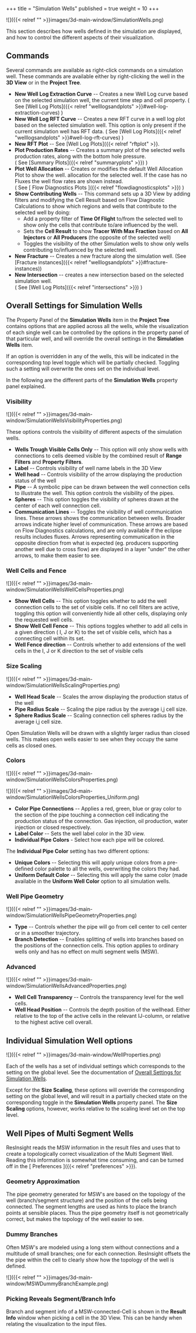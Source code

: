 +++
title = "Simulation Wells"
published = true
weight = 10
+++

![]({{< relref "" >}}images/3d-main-window/SimulationWells.png)

This section describes how wells defined in the simulation are displayed, and how to control the different aspects of their visualization.

## Commands

Several commands are available as right-click commands on a simulation well. These commands are available either by right-clicking  the well in the **3D View** or in the **Project Tree**.

- **New Well Log Extraction Curve** -- Creates a new Well Log curve based on the selected simulation well, the current time step and cell property.  ( See [Well Log Plots]({{< relref "welllogsandplots" >}}#well-log-extraction-curves) )
- **New Well Log RFT Curve** -- Creates a new RFT curve in a well log plot based on the selected simulation well. This option is only present if the current simulation well has RFT data. ( See [Well Log Plots]({{< relref "welllogsandplots" >}}#well-log-rft-curves) )
- **New RFT Plot** --  See [Well Log Plots]({{< relref "rftplot" >}}.
- **Plot Production Rates** -- Creates a summary plot of the selected wells production rates, along  with the bottom hole pressure.  
  ( See [Summary Plots]({{< relref "summaryplots" >}}) ) 
- **Plot Well Allocation** -- Creates or modifies the default Well Allocation Plot to show the well.
  allocation for the selected well. If the case has no Fluxes the well flow rates are shown instead.  
  ( See [ Flow Diagnostics Plots ]({{< relref "flowdiagnosticsplots" >}}) )
- **Show Contributing Wells** -- This command sets up a 3D View by adding filters and modifying the Cell Result based on Flow Diagnostic Calculations to show which regions and wells that contribute to the selected well by doing:
   - Add a property filter of **Time Of Flight** to/from the selected well to show only the cells that contribute to/are influenced by the well.
   - Sets the **Cell Result** to show **Tracer With Max Fraction** based on **All Injectors** or **All Producers** (the opposite of the selected well)
   - Toggles the visibility of the other Simulation wells to show only wells contributing to/influenced by the selected well.
- **New Fracture** -- Creates a new fracture along the simulation well. (See [Fracture instances]({{< relref "welllogsandplots" >}}#fracture-instances))
- **New Intersection** -- creates a new intersection based on the selected simulation well.  
  ( See [Well Log Plots]({{< relref "intersections" >}}) )
  
## Overall Settings for Simulation Wells

The Property Panel of the **Simulation Wells** item in the **Project Tree** contains options that are applied across all the wells, while the visualization of each single well can be controlled by the options in the property panel of that particular well, and will override the overall settings in the **Simulation Wells** item.

If an option is overridden in any of the wells, this will be indicated in the corresponding top level toggle which will be partially checked. Toggling such a setting will overwrite the ones set on the individual level. 

In the following are the different parts of the **Simulation Wells** property panel explained.

### Visibility

![]({{< relref "" >}}images/3d-main-window/SimulationWellsVisibilityProperties.png)

These options controls the visibility of different aspects of the simulation wells.

- **Wells Trough Visible Cells Only** -- This option will only show wells with connections to cells deemed visible by the combined result of **Range Filters** and **Property Filters**.
- **Label** -- Controls visibility of well name labels in the 3D View
- **Well head** -- Controls visibility of the arrow displaying the production status of the well
- **Pipe** -- A symbolic pipe can be drawn between the well connection cells to illustrate the well. This option controls the visibility of the pipes.
- **Spheres** -- This option toggles the visibility of spheres drawn at the center of each well connection cell.
- **Communication Lines** -- Toggles the visibility of well communication lines. 
   These arrows shows the communication between wells. Broader arrows indicate higher level of communication. 
   These arrows are based on Flow Diagnostics calculations, and are only available if the eclipse results includes fluxes. 
   Arrows representing communication in the opposite direction from what is expected (eg. producers supporting another well due to cross flow) are displayed in a layer "under" the other arrows, to make them easier to see.  


### Well Cells and Fence

![]({{< relref "" >}}images/3d-main-window/SimulationWellsWellCellsProperties.png)

- **Show Well Cells** -- This option toggles whether to add the well connection cells to the set of visible cells. If no cell filters are active, toggling this option will conveniently hide all other cells, displaying only the requested well cells.   
-  **Show Well Cell Fence** -- This options toggles whether to add all cells in a given direction ( I, J or K) to the set of visible cells, which has a connecting cell within its set.
-  **Well Fence direction** -- Controls whether to add extensions of the well cells in the I, J or K direction to the set of visible cells

  
### Size Scaling

![]({{< relref "" >}}images/3d-main-window/SimulationWellsScalingProperties.png)

- **Well Head Scale** -- Scales the arrow displaying the production status of the well
- **Pipe Radius Scale** -- Scaling the pipe radius by the average i,j cell size.
- **Sphere Radius Scale** -- Scaling connection cell spheres radius by the average i,j cell size.

Open Simulation Wells will be drawn with a slightly larger radius than closed wells. This makes open wells easier to see when they occupy the same cells as closed ones.

### Colors

![]({{< relref "" >}}images/3d-main-window/SimulationWellsColorsProperties.png)

![]({{< relref "" >}}images/3d-main-window/SimulationWellsColorsProperties_Uniform.png)

- **Color Pipe Connections** -- Applies a red, green, blue or gray color to the section of the pipe touching a connection cell indicating the production status of the connection. Gas injection, oil production, water injection or closed respectively.  
- **Label Color** -- Sets the well label color in the 3D view.
- **Individual Pipe Colors** - Select how each pipe will be colored.

The **Individual Pipe Color** setting has two different options:

- **Unique Colors** -- Selecting this will apply unique colors from a pre-defined color palette to all the wells, overwriting the colors they had.
- **Uniform Default Color** -- Selecting this will apply the same color (made available in the **Uniform Well Color** option to all simulation wells.

### Well Pipe Geometry

![]({{< relref "" >}}images/3d-main-window/SimulationWellsPipeGeometryProperties.png)

- **Type** -- Controls whether the pipe will go from cell center to cell center or in a smoother trajectory.
- **Branch Detection** -- Enables splitting of wells into branches based on the positions of the connection cells.  This option applies to ordinary wells only and has no effect on multi segment wells (MSW).

### Advanced

![]({{< relref "" >}}images/3d-main-window/SimulationWellsAdvancedProperties.png)

- **Well Cell Transparency** -- Controls the transparency level for the well cells.
- **Well Head Position** -- Controls the depth position of the wellhead. Either relative to the top of the active cells in the relevant IJ-column, or relative to the highest active cell overall.  

## Individual Simulation Well options 

![]({{< relref "" >}}images/3d-main-window/WellProperties.png)

Each of the wells has a set of individual settings which corresponds to the setting on the global level. See the documentation of [Overall Settings for Simulation Wells](#overall-settings-for-simulation-wells). 

Except for the **Size Scaling**, these options will override the corresponding setting on the global level, 
and will result in a partially checked state on the corresponding toggle in the **Simulation Wells** property panel. 
The **Size Scaling** options, however, works relative to the scaling level set on the top level.
		  	 
## Well Pipes of Multi Segment Wells

ResInsight reads the MSW information in the result files and uses that to create a topologically correct visualization of the Multi Segment Well. Reading this information is somewhat time consuming, and can be turned off in the [ Preferences ]({{< relref "preferences" >}}).
 
### Geometry Approximation
The pipe geometry generated for MSW's are based on the topology of the well (branch/segment structure) and the position of the cells being connected. The segment lengths are used as hints to place the branch points at sensible places. Thus the pipe geometry itself is not geometrically correct, but makes the topology of the well easier to see.

### Dummy Branches
Often MSW's are modeled using a long stem without connections and a multitude of small branches; one for each connection. ResInsight offsets the the pipe within the cell to clearly show how the topology of the well is defined.

![]({{< relref "" >}}images/3d-main-window/MSWDummyBranchExample.png)

### Picking Reveals Segment/Branch Info

Branch and segment info of a MSW-connected-Cell is shown in the **Result Info** window when picking a cell in the 3D View. This can be handy when relating the visualization to the input files.
